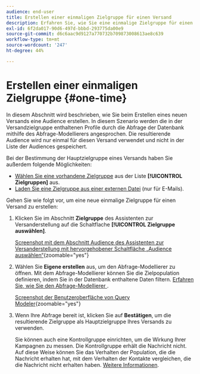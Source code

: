 ```yaml
---
audience: end-user
title: Erstellen einer einmaligen Zielgruppe für einen Versand
description: Erfahren Sie, wie Sie eine einmalige Zielgruppe für einen Versand erstellen.
exl-id: 6f2da017-90d6-497d-bbbd-293775da00e9
source-git-commit: d6c6aac9d9127a770732b709873008613ae8c639
workflow-type: tm+mt
source-wordcount: '247'
ht-degree: 44%

---
```


# Erstellen einer einmaligen Zielgruppe {#one-time}

In diesem Abschnitt wird beschrieben, wie Sie beim Erstellen eines neuen Versands eine Audience erstellen. In diesem Szenario werden die in der Versandzielgruppe enthaltenen Profile durch die Abfrage der Datenbank mithilfe des Abfrage-Modellierers angesprochen. Die resultierende Audience wird nur einmal für diesen Versand verwendet und nicht in der Liste der Audiences gespeichert.

Bei der Bestimmung der Hauptzielgruppe eines Versands haben Sie außerdem folgende Möglichkeiten:
* [Wählen Sie eine vorhandene Zielgruppe](add-audience.md) aus der Liste **[!UICONTROL Zielgruppen]** aus.
* [Laden Sie eine Zielgruppe aus einer externen Datei](file-audience.md) (nur für E-Mails).

Gehen Sie wie folgt vor, um eine neue einmalige Zielgruppe für einen Versand zu erstellen:

1. Klicken Sie im Abschnitt **Zielgruppe** des Assistenten zur Versanderstellung auf die Schaltflache **[!UICONTROL Zielgruppe auswählen]**.

   [Screenshot mit dem Abschnitt Audience des Assistenten zur Versanderstellung mit hervorgehobener Schaltfläche „Audience auswählen“](assets/segment-builder0.png){zoomable="yes"}

1. Wählen Sie **Eigene erstellen** aus, um den Abfrage-Modellierer zu öffnen. Mit dem Abfrage-Modellierer können Sie die Zielpopulation definieren, indem Sie in der Datenbank enthaltene Daten filtern. [Erfahren Sie, wie Sie den Abfrage-Modellierer ](../query/query-modeler-overview.md).

   [Screenshot der Benutzeroberfläche von Query Modeler](assets/query-modeler.png){zoomable="yes"}

1. Wenn Ihre Abfrage bereit ist, klicken Sie auf **Bestätigen**, um die resultierende Zielgruppe als Hauptzielgruppe Ihres Versands zu verwenden.

   Sie können auch eine Kontrollgruppe einrichten, um die Wirkung Ihrer Kampagnen zu messen. Die Kontrollgruppe erhält die Nachricht nicht. Auf diese Weise können Sie das Verhalten der Population, die die Nachricht erhalten hat, mit dem Verhalten der Kontakte vergleichen, die die Nachricht nicht erhalten haben. [Weitere Informationen](control-group.md).